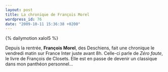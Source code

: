 ```yaml
---
layout: post
title: La chronique de François Morel
wordpress_id: 76
date: "2009-10-11 15:36:38 +0200"
---
```


{% dailymotion xalol5 %}

Depuis la rentrée, **François Morel**, des Deschiens, fait une chronique le
vendredi matin sur France Inter juste avant 8h. Celle-ci parle de _Zéro faute_,
le livre de François de Closets. Elle est en passe de devenir un classique dans
mon panthéon personnel…
